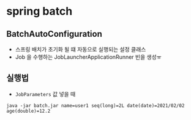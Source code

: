 # spring batch

## BatchAutoConfiguration

* 스프링 배치가 초기화 될 떄 자동으로 실행되는 설정 클래스
* Job 을 수행하는 JobLauncherApplicationRunner 빈을 생성ㅠ

## 실행법

* `JobParameters` 값 넣을 때
```shell
java -jar batch.jar name=user1 seq(long)=2L date(date)=2021/02/02 age(double)=12.2
```
